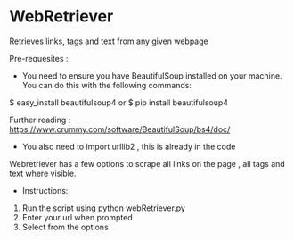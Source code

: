 # WebRetriever
Retrieves links, tags and text from any given webpage

Pre-requesites :

 * You need to ensure you have BeautifulSoup installed on your machine. You can do this with the following commands:

$ easy_install beautifulsoup4
or
$ pip install beautifulsoup4

Further reading : https://www.crummy.com/software/BeautifulSoup/bs4/doc/


 * You also need to import urllib2 , this is already in the code

Webretriever has a few options to scrape all links on the page , all <a> tags and text where visible.
 
 * Instructions:
 1. Run the script using python webRetriever.py
 2. Enter your url when prompted
 3. Select from the options

